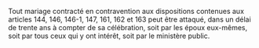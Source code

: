   
Tout mariage contracté en contravention aux dispositions contenues aux articles 144, 146, 146-1, 147, 161, 162 et 163 peut être attaqué, dans un délai de trente ans à compter de sa célébration, soit par les époux eux-mêmes, soit par tous ceux qui y ont intérêt, soit par le ministère public.  

  
